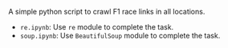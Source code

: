 A simple python script to crawl F1 race links in all locations.

* `re.ipynb`: Use `re` module to complete the task.
* `soup.ipynb`: Use `BeautifulSoup` module to complete the task.
